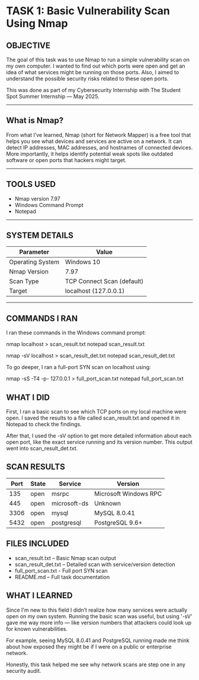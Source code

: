 # TASK 1: Basic Vulnerability Scan Using Nmap 

## OBJECTIVE
The goal of this task was to use Nmap to run a simple vulnerability scan on my own computer. I wanted to find out which ports were open and get an idea of what services might be running on those ports. Also, I aimed to understand the possible security risks related to these open ports.

This was done as part of my Cybersecurity Internship with The Student Spot Summer Internship — May 2025.

---

## What is Nmap?  
From what I’ve learned, Nmap (short for Network Mapper) is a free tool that helps you see what devices and services are active on a network. It can detect IP addresses, MAC addresses, and hostnames of connected devices. More importantly, it helps identify potential weak spots like outdated software or open ports that hackers might target.

---

## TOOLS USED 
- Nmap version 7.97  
- Windows Command Prompt  
- Notepad  

---

## SYSTEM DETAILS  

| Parameter       | Value                   |
|-----------------|-------------------------|
| Operating System| Windows 10              |
| Nmap Version    | 7.97                    |
| Scan Type       | TCP Connect Scan (default) |
| Target          | localhost (127.0.0.1)   |

---

## COMMANDS I RAN  
I ran these commands in the Windows command prompt:

nmap localhost > scan_result.txt
notepad scan_result.txt

nmap -sV localhost > scan_result_det.txt
notepad scan_result_det.txt

To go deeper, I ran a full-port SYN scan on localhost using:

nmap -sS -T4 -p- 127.0.0.1 > full_port_scan.txt
notepad full_port_scan.txt


## WHAT I DID
First, I ran a basic scan to see which TCP ports on my local machine were open. I saved the results to a file called scan_result.txt and opened it in Notepad to check the findings.

After that, I used the -sV option to get more detailed information about each open port, like the exact service running and its version number. This output went into scan_result_det.txt.

## SCAN RESULTS

| Port | State | Service       | Version              |
|------|-------|----------------|----------------------|
| 135  | open  | msrpc         | Microsoft Windows RPC |
| 445  | open  | microsoft-ds  | Unknown              |
| 3306 | open  | mysql         | MySQL 8.0.41         |
| 5432 | open  | postgresql    | PostgreSQL 9.6+      |

## FILES INCLUDED

- scan_result.txt – Basic Nmap scan output
- scan_result_det.txt – Detailed scan with service/version detection
- full_port_scan.txt - Full port SYN scan
- README.md – Full task documentation

## WHAT I LEARNED

Since I'm new to this field I didn’t realize how many services were actually open on my own system. Running the basic scan was useful, but using '-sV' gave me way more info — like version numbers that attackers could look up for known vulnerabilities. 

For example, seeing MySQL 8.0.41 and PostgreSQL running made me think about how exposed they might be if I were on a public or enterprise network.

Honestly, this task helped me see why network scans are step one in any security audit.



